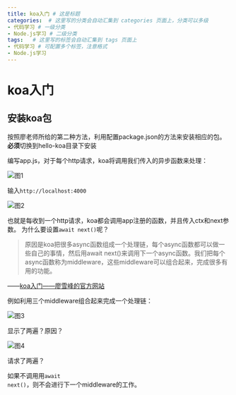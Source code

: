 ```yaml
---
title: koa入门 # 这是标题
categories:  # 这里写的分类会自动汇集到 categories 页面上，分类可以多级
- 代码学习 # 一级分类
- Node.js学习 # 二级分类 
tags:   # 这里写的标签会自动汇集到 tags 页面上
- 代码学习 # 可配置多个标签，注意格式
- Node.js学习
---
```




# koa入门
## 安装koa包
按照廖老师所给的第二种方法，利用配置package.json的方法来安装相应的包。
<strong>必须</strong>切换到hello-koa目录下安装

编写app.js，对于每个http请求，koa将调用我们传入的异步函数来处理：


![图1](http://upload-images.jianshu.io/upload_images/5531033-e83a6e5a2425fbb7.png?imageMogr2/auto-orient/strip%7CimageView2/2/w/1240)

输入<code>http://localhost:4000</code>

![图2](http://upload-images.jianshu.io/upload_images/5531033-7da4be86cf6c4312.png?imageMogr2/auto-orient/strip%7CimageView2/2/w/1240)

也就是每收到一个http请求，koa都会调用app注册的函数，并且传入ctx和next参数。
为什么要设置<code>await next()</code>呢？
<blockquote>
原因是koa把很多async函数组成一个处理链，每个async函数都可以做一些自己的事情，然后用await next()来调用下一个async函数。我们把每个async函数称为middleware，这些middleware可以组合起来，完成很多有用的功能。</blockquote>

——[koa入门——廖雪峰的官方网站](http://www.liaoxuefeng.com/wiki/001434446689867b27157e896e74d51a89c25cc8b43bdb3000/001471087582981d6c0ea265bf241b59a04fa6f61d767f6000)



例如利用三个middleware组合起来完成一个处理链：

![图3](http://upload-images.jianshu.io/upload_images/5531033-2a358b0125a932fc.png?imageMogr2/auto-orient/strip%7CimageView2/2/w/1240)

显示了两遍？原因？

![图4](http://upload-images.jianshu.io/upload_images/5531033-df0f90ba82983cdd.png?imageMogr2/auto-orient/strip%7CimageView2/2/w/1240)

请求了两遍？

如果不调用用<code>await next()</code>，则不会进行下一个middleware的工作。